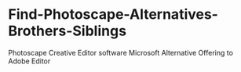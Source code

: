 # Find-Photoscape-Alternatives-Brothers-Siblings
Photoscape Creative Editor software Microsoft Alternative Offering to Adobe Editor
